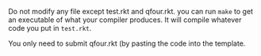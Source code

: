 Do not modify any file except test.rkt and qfour.rkt.
you can run `make` to get an executable of what your compiler produces.
It will compile whatever code you put in `test.rkt`.

You only need to submit qfour.rkt (by pasting the code into the template.
